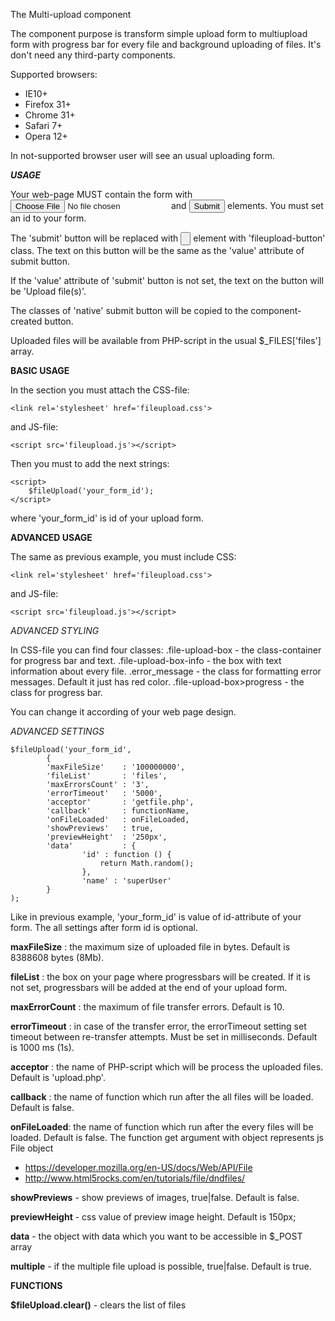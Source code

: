 The Multi-upload component

The component purpose is transform simple upload form to multiupload form with progress bar for every file and background uploading of files.
It's don't need any third-party components.

Supported browsers:
 * IE10+
 * Firefox 31+
 * Chrome 31+
 * Safari 7+
 * Opera 12+

In not-supported browser user will see an usual uploading form.

***USAGE***

Your web-page MUST contain the form with <input type='file'> and <input type='submit'> elements. You must set an id to your form.


The 'submit' button will be replaced with <input type='button'> element with 'fileupload-button' class. The text on this button will be the same as the 'value' attribute of submit button. 


If the 'value' attribute of 'submit' button is not set, the text on the button will be 'Upload file(s)'.


The classes of 'native' submit button will be copied to the component-created button.


Uploaded files will be available from PHP-script in the usual $_FILES['files'] array.


**BASIC USAGE**

In the <head> section you must attach the CSS-file:
```
<link rel='stylesheet' href='fileupload.css'>
```

and JS-file:
```
<script src='fileupload.js'></script>
```

Then you must to add the next strings:

```
<script>
	$fileUpload('your_form_id');
</script>
```

where 'your_form_id' is id of your upload form.


**ADVANCED USAGE**


The same as previous example, you must include CSS:
```
<link rel='stylesheet' href='fileupload.css'>
```

and JS-file:
```
<script src='fileupload.js'></script>
```

*ADVANCED STYLING*

In CSS-file you can find four classes:
.file-upload-box - the class-container for progress bar and text.
.file-upload-box-info - the box with text information about every file.
.error_message - the class for formatting error messages. Default it just has red color.
.file-upload-box>progress - the class for progress bar.


You can change it according of your web page design.


*ADVANCED SETTINGS*

```
$fileUpload('your_form_id', 
		{
		'maxFileSize'    : '100000000',
		'fileList'       : 'files',
		'maxErrorsCount' : '3',
		'errorTimeout'   : '5000',
		'acceptor'       : 'getfile.php',
		'callback'       : functionName,
		'onFileLoaded'   : onFileLoaded,
		'showPreviews'   : true,
		'previewHeight'  : '250px',
		'data'           : {
				'id' : function () {
					return Math.random();
				},
				'name' : 'superUser'
		}
);
```


Like in previous example, 'your_form_id' is value of id-attribute of your form.
The all settings after form id is optional.


**maxFileSize** : the maximum size of uploaded file in bytes. Default is 8388608 bytes (8Mb).


**fileList** : the box on your page where progressbars will be created. If it is not set, progressbars will be added at the end of your upload form.


**maxErrorCount** : the maximum of file transfer errors. Default is 10.


**errorTimeout** : in case of the transfer error, the errorTimeout setting set timeout between re-transfer attempts. Must be set in milliseconds. Default is 1000 ms (1s).


**acceptor** : the name of PHP-script which will be process the uploaded files. Default is 'upload.php'.


**callback** : the name of function which run after the all files will be loaded. Default is false.


**onFileLoaded**: the name of function which run after the every files will be loaded. Default is false.
The function get argument with object represents js File object
 * https://developer.mozilla.org/en-US/docs/Web/API/File
 * http://www.html5rocks.com/en/tutorials/file/dndfiles/


**showPreviews** - show previews of images, true|false. Default is false.


**previewHeight** - css value of preview image height. Default is 150px;

**data** - the object with data which you want to be accessible in $_POST array

**multiple** - if the multiple file upload is possible, true|false. Default is true.


**FUNCTIONS**


**$fileUpload.clear()** - clears the list of files